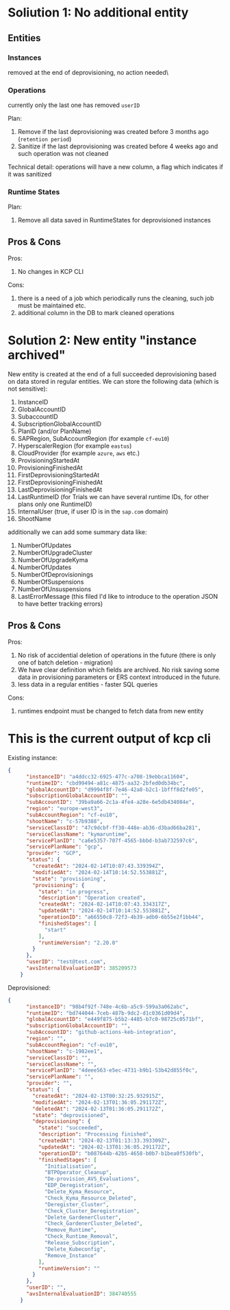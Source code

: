 # Soliution 1: No additional entity

## Entities

### Instances 

removed at the end of deprovisioning, no action needed\

### Operations

currently only the last one has removed `userID`

Plan:
1. Remove  if the last deprovisioning was created before 3 months ago (`retention period`)
2. Sanitize if the last deprovisioning was created before 4 weeks ago and such operation was not cleaned

Technical detail: operations will have a new column, a flag which indicates if it was sanitized

### Runtime States

Plan:
1. Remove all data saved in RuntimeStates for deprovisioned instances

## Pros & Cons

Pros:
1. No changes in KCP CLI

Cons:
1. there is a need of a job which periodically runs the cleaning, such job must be maintained etc.
2. additional column in the DB to mark cleaned operations

# Solution 2: New entity "instance archived"

New entity is created at the end of a full succeeded deprovisioning based on data stored in regular entities.
We can store the following data (which is not sensitive):

1. InstanceID
2. GlobalAccountID
2. SubaccountID
3. SubscriptionGlobalAccountID
4. PlanID (and/or PlanName)
5. SAPRegion, SubAccountRegion (for example `cf-eu10`)
6. HyperscalerRegion (for example `eastus`)
7. CloudProvider (for example `azure`, `aws` etc.)
7. ProvisioningStartedAt
8. ProvisioningFinishedAt
9. FirstDeprovisioningStartedAt
10. FirstDeprovisioningFinishedAt
11. LastDeprovisioningFinishedAt
12. LastRuntimeID (for Trials we can have several runtime IDs, for other plans only one RuntimeID)
13. InternalUser (true, if user ID is in the `sap.com` domain)
14. ShootName

additionally we can add some summary data like:

1. NumberOfUpdates
2. NumberOfUpgradeCluster
3. NumberOfUpgradeKyma
4. NumberOfUpdates
4. NumberOfDeprovisionings
5. NumberOfSuspensions
6. NumberOfUnsuspensions
7. LastErrorMessage (this filed I'd like to introduce to the operation JSON to have better tracking errors)

## Pros & Cons

Pros:
1. No risk of accidential deletion of operations in the future (there is only one of batch deletion - migration)
2. We have clear definition which fields are archived. No risk saving some data in provisioning parameters or ERS context introduced in the future.
3. less data in a regular entities - faster SQL queries

Cons:
1. runtimes endpoint must be changed to fetch data from new entity


# This is the current output of kcp cli

Existing instance:
```json
{
      "instanceID": "a4ddcc32-6925-477c-a708-19ebbca11604",
      "runtimeID": "cbd99494-a81c-4875-aa32-2bfed0db34bc",
      "globalAccountID": "d9994f8f-7e46-42a8-b2c1-1bfff8d2fe05",
      "subscriptionGlobalAccountID": "",
      "subAccountID": "39ba9a66-2c1a-4fe4-a28e-6e5db434084e",
      "region": "europe-west3",
      "subAccountRegion": "cf-eu10",
      "shootName": "c-57b9388",
      "serviceClassID": "47c9dcbf-ff30-448e-ab36-d3bad66ba281",
      "serviceClassName": "kymaruntime",
      "servicePlanID": "ca6e5357-707f-4565-bbbd-b3ab732597c6",
      "servicePlanName": "gcp",
      "provider": "GCP",
      "status": {
        "createdAt": "2024-02-14T10:07:43.339394Z",
        "modifiedAt": "2024-02-14T10:14:52.553881Z",
        "state": "provisioning",
        "provisioning": {
          "state": "in progress",
          "description": "Operation created",
          "createdAt": "2024-02-14T10:07:43.334317Z",
          "updatedAt": "2024-02-14T10:14:52.553881Z",
          "operationID": "a66550c8-72f3-4b39-adb0-6b55e2f1bb44",
          "finishedStages": [
            "start"
          ],
          "runtimeVersion": "2.20.0"
        }
      },
      "userID": "test@test.com",
      "avsInternalEvaluationID": 385209573
    }
```

Deprovisioned:
```json
{
      "instanceID": "98b4f92f-748e-4c6b-a5c9-599a3a062abc",
      "runtimeID": "bd744044-7ceb-487b-9dc2-d1c0361d09d4",
      "globalAccountID": "e449f875-b5b2-4485-b7c0-98725c0571bf",
      "subscriptionGlobalAccountID": "",
      "subAccountID": "github-actions-keb-integration",
      "region": "",
      "subAccountRegion": "cf-eu10",
      "shootName": "c-1982ee1",
      "serviceClassID": "",
      "serviceClassName": "",
      "servicePlanID": "4deee563-e5ec-4731-b9b1-53b42d855f0c",
      "servicePlanName": "",
      "provider": "",
      "status": {
        "createdAt": "2024-02-13T00:32:25.932915Z",
        "modifiedAt": "2024-02-13T01:36:05.291172Z",
        "deletedAt": "2024-02-13T01:36:05.291172Z",
        "state": "deprovisioned",
        "deprovisioning": {
          "state": "succeeded",
          "description": "Processing finished",
          "createdAt": "2024-02-13T01:13:33.393309Z",
          "updatedAt": "2024-02-13T01:36:05.291172Z",
          "operationID": "b087644b-42b5-4658-b0b7-b1bea0f530fb",
          "finishedStages": [
            "Initialisation",
            "BTPOperator_Cleanup",
            "De-provision_AVS_Evaluations",
            "EDP_Deregistration",
            "Delete_Kyma_Resource",
            "Check_Kyma_Resource_Deleted",
            "Deregister_Cluster",
            "Check_Cluster_Deregistration",
            "Delete_GardenerCluster",
            "Check_GardenerCluster_Deleted",
            "Remove_Runtime",
            "Check_Runtime_Removal",
            "Release_Subscription",
            "Delete_Kubeconfig",
            "Remove_Instance"
          ],
          "runtimeVersion": ""
        }
      },
      "userID": "",
      "avsInternalEvaluationID": 384740555
    }
```
